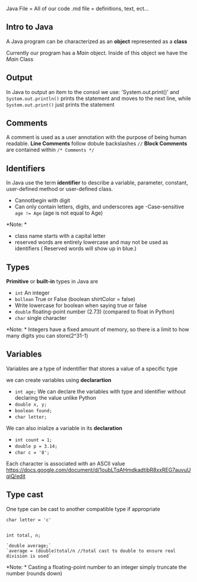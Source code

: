 Java File = All of our code
.md file = definitions, text, ect...
## Intro to Java

A Java program can be characterized as an **object** represented as a **class**

Currently our program has a *Main* object. Inside of this object we have the *Main* Class

## Output
In Java to output an item to the consol we use: 'System.out.print()' and 
`System.out.println()` prints the statement and moves to the next line, while `System.out.print()` just prints the statement

## Comments
A comment is used as a user annotation with the purpose of being human readable.
**Line Comments** follow dobule backslashes `//`
**Block Comments** are contained within `/* Comments */` 

## Identifiers

In Java use the term **identifier** to describe a variable, parameter, constant, user-defined method or user-defined class. 

- Cannotbegin with digit
- Can only contain letters, digits, and underscores age
-Case-sensitive `age != Age` (age is not equal to Age)

*Note: *
- class name starts with a capital letter
- reserved words are entirely lowercase and may not be used as identifiers ( Reserved words will show up in blue.)

## Types
**Primitive** or **built-in** types in Java are 
- `int` An integer
- `bollean` True or False (boolean shirtColor = false)
- Write lowercase for boolean when saying true or false 
- `double` floating-point number (2.73) (compared to float in Python)
- `char` single character

*Note: * Integers have a fixed amount of memory, so there is a limit to how many digits you can store(2^31-1)

## Variables
Variables are a type of indentifier that stores a value of a specific type

we can create variables using **declarartion**
- `int age;` We can declare the variables with type and identifier without declaring the value unlike Python
- `double x, y;` 
- `boolean found;`
- `char letter;`

We can also inialize a variable in its **declaration**
- `int count = 1;`
- `double p = 3.14;`
- `char c = '8';`

Each character is associated with an ASCII value https://docs.google.com/document/d/1oubLTqAHmdkadtjbR8xxREG7auvuUqiQ/edit

## Type cast

One type can be cast to another compatible type if appropriate

`char letter = 'c'` 
```

int total, n;

`double average;`
`average = (double)total/n //total cast to double to ensure real division is used`
```

*Note: * Casting a floating-point number to an integer simply truncate the number (rounds down)











































